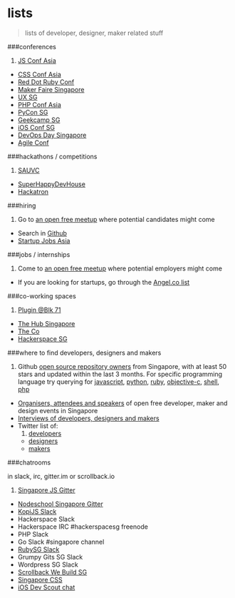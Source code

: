 # lists

> lists of developer, designer, maker related stuff

###conferences

1. [JS Conf Asia](http://jsconf.asia)
- [CSS Conf Asia](http://cssconf.asia)
- [Red Dot Ruby Conf](http://www.reddotrubyconf.com/)
- [Maker Faire Singapore](http://makerfairesingapore.com/)
- [UX SG](http://www.uxsg.org/)
- [PHP Conf Asia](http://phpconf.asia/)
- [PyCon SG](https://pycon.sg/)
- [Geekcamp SG](http://geekcamp.sg/)
- [iOS Conf SG](http://www.iosconf.sg/)
- [DevOps Day Singapore](http://www.devopsdays.org/events/2015-singapore/)
- [Agile Conf](http://agilesingapore.org/)

###hackathons / competitions

1. [SAUVC](http://www.sauvc.org/)
- [SuperHappyDevHouse](http://www.superhappydevhouse.sg/w/page/35369026/FrontPage)
- [Hackatron](http://hackatron.techinasia.com/)

###hiring 

1. Go to [an open free meetup](http://webuild.sg/) where potential candidates might come
- Search in [Github](https://github.com/search?utf8=%E2%9C%93&q=location%3ASingapore&type=Users&ref=advsearch&l=)
- [Startup Jobs Asia](http://www.startupjobs.asia/)

###jobs / internships

1. Come to [an open free meetup](http://webuild.sg/) where potential employers might come
- If you are looking for startups, go through the [Angel.co list](https://angel.co/singapore)

###co-working spaces

1. [Plugin @Blk 71](http://www2.blk71.com/)
- [The Hub Singapore](http://singapore.impacthub.net/)
- [The Co](http://jointhe.co/)
- [Hackerspace SG](http://hackerspaces.org/)

###where to find developers, designers and makers

1. Github [open source repository owners](https://webuild.sg/api/v1/repos) from Singapore, with at least 50 stars and updated within the last 3 months. For specific programming language try querying for [javascript](https://webuild.sg/api/v1/repos/javascript), [python](https://webuild.sg/api/v1/repos/python), [ruby](https://webuild.sg/api/v1/repos/ruby), [objective-c](https://webuild.sg/api/v1/repos/objective-c), [shell](https://webuild.sg/api/v1/repos/shell), [php](https://webuild.sg/api/v1/repos/php)
- [Organisers, attendees and speakers](https://webuild.sg/api/v1/events) of open free developer, maker and design events in Singapore
- [Interviews of developers, designers and makers](http://live.webuild.sg/)
- Twitter list of:
    1. [developers](https://twitter.com/webuildsg/lists/developers/members)
    - [designers](https://twitter.com/webuildsg/lists/designers/members)
    - [makers](https://twitter.com/webuildsg/lists/makers/members) 

###chatrooms

in slack, irc, gitter.im or scrollback.io

1. [Singapore JS Gitter](https://gitter.im/SingaporeJS/discussions)
- [Nodeschool Singapore Gitter](https://gitter.im/nodeschool/singapore)
- [KopiJS Slack](http://kopijs.herokuapp.com)
- Hackerspace Slack
- Hackerspace IRC #hackerspacesg freenode
- PHP Slack
- Go Slack #singapore channel
- [RubySG Slack](http://ruby.sg/)
- Grumpy Gits SG Slack
- Wordpress SG Slack
- [Scrollback We Build SG](https://scrollback.io/webuildsg)
- [Singapore CSS](https://gitter.im/Singapore-CSS/discussions)
- [iOS Dev Scout chat](https://ios-sg.herokuapp.com/)
